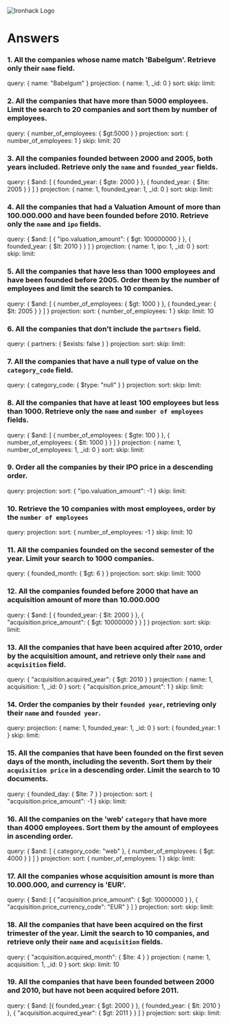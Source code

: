 ![Ironhack Logo](https://i.imgur.com/1QgrNNw.png)

# Answers

### 1. All the companies whose name match 'Babelgum'. Retrieve only their `name` field.

query: { name: "Babelgum" }
projection: { name: 1, _id: 0 }
sort:
skip:
limit:

### 2. All the companies that have more than 5000 employees. Limit the search to 20 companies and sort them by **number of employees**.

query: { number_of_employees: { $gt:5000 } }
projection:
sort: { number_of_employees: 1 }
skip:
limit: 20

### 3. All the companies founded between 2000 and 2005, both years included. Retrieve only the `name` and `founded_year` fields.

query: { $and: [ { founded_year: { $gte: 2000 } }, { founded_year: { $lte: 2005 } } ] }
projection: { name: 1, founded_year: 1, _id: 0 }
sort:
skip:
limit:

### 4. All the companies that had a Valuation Amount of more than 100.000.000 and have been founded before 2010. Retrieve only the `name` and `ipo` fields.

query: { $and: [ { "ipo.valuation_amount": { $gt: 100000000 } }, { founded_year: { $lt: 2010 } } ] }
projection: { name: 1, ipo: 1, _id: 0 }
sort:
skip:
limit:

### 5. All the companies that have less than 1000 employees and have been founded before 2005. Order them by the number of employees and limit the search to 10 companies.

query: { $and: [ { number_of_employees: { $gt: 1000 } }, { founded_year: { $lt: 2005 } } ] }
projection:
sort: { number_of_employees: 1 }
skip:
limit: 10

### 6. All the companies that don't include the `partners` field.

query: { partners: { $exists: false } }
projection:
sort:
skip:
limit:

### 7. All the companies that have a null type of value on the `category_code` field.

query: { category_code: { $type: "null" } }
projection:
sort:
skip:
limit:

### 8. All the companies that have at least 100 employees but less than 1000. Retrieve only the `name` and `number of employees` fields.

query: { $and: [ { number_of_employees: { $gte: 100 } }, { number_of_employees: { $lt: 1000 } } ] }
projection: { name: 1, number_of_employees: 1, _id: 0 }
sort:
skip:
limit:

### 9. Order all the companies by their IPO price in a descending order.

query:
projection:
sort: { "ipo.valuation_amount": -1 }
skip:
limit:

### 10. Retrieve the 10 companies with most employees, order by the `number of employees`

query:
projection:
sort: { number_of_employees: -1 }
skip:
limit: 10

### 11. All the companies founded on the second semester of the year. Limit your search to 1000 companies.

query: { founded_month: { $gt: 6 } }
projection:
sort:
skip:
limit: 1000

### 12. All the companies founded before 2000 that have an acquisition amount of more than 10.000.000

query: { $and: [ { founded_year: { $lt: 2000 } }, { "acquisition.price_amount": { $gt: 10000000 } } ] }
projection:
sort:
skip:
limit:

### 13. All the companies that have been acquired after 2010, order by the acquisition amount, and retrieve only their `name` and `acquisition` field.

query: { "acquisition.acquired_year": { $gt: 2010 } }
projection: { name: 1, acquisition: 1, _id: 0 }
sort: { "acquisition.price_amount": 1 }
skip:
limit:

### 14. Order the companies by their `founded year`, retrieving only their `name` and `founded year`.

query:
projection: { name: 1, founded_year: 1, _id: 0 }
sort: { founded_year: 1 }
skip:
limit:

### 15. All the companies that have been founded on the first seven days of the month, including the seventh. Sort them by their `acquisition price` in a descending order. Limit the search to 10 documents.

query: { founded_day: { $lte: 7 } }
projection:
sort: { "acquisition.price_amount": -1 }
skip:
limit:

### 16. All the companies on the 'web' `category` that have more than 4000 employees. Sort them by the amount of employees in ascending order.

query: { $and: [ { category_code: "web" }, { number_of_employees: { $gt: 4000 } } ] }
projection:
sort: { number_of_employees: 1 }
skip:
limit:

### 17. All the companies whose acquisition amount is more than 10.000.000, and currency is 'EUR'.

query: { $and: [ { "acquisition.price_amount": { $gt: 10000000 } }, { "acquisition.price_currency_code": "EUR" } ] }
projection:
sort:
skip:
limit:

### 18. All the companies that have been acquired on the first trimester of the year. Limit the search to 10 companies, and retrieve only their `name` and `acquisition` fields.

query: { "acquisition.acquired_month": { $lte: 4 } }
projection: { name: 1, acquisition: 1, _id: 0 }
sort:
skip:
limit: 10

### 19. All the companies that have been founded between 2000 and 2010, but have not been acquired before 2011.

query: { $and: [{ founded_year: { $gt: 2000 } }, { founded_year: { $lt: 2010 } }, { "acquisition.acquired_year": { $gt: 2011 } } ] }
projection:
sort:
skip:
limit:
